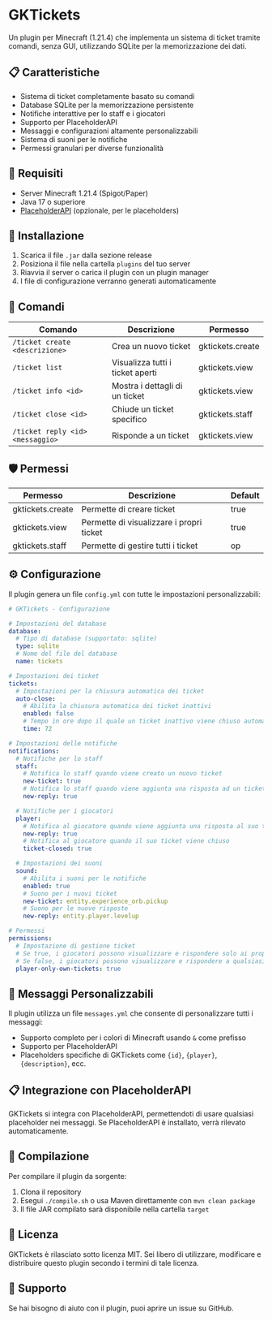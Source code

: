 # GKTickets

Un plugin per Minecraft (1.21.4) che implementa un sistema di ticket tramite comandi, senza GUI, utilizzando SQLite per la memorizzazione dei dati.

## 📋 Caratteristiche

- Sistema di ticket completamente basato su comandi
- Database SQLite per la memorizzazione persistente
- Notifiche interattive per lo staff e i giocatori
- Supporto per PlaceholderAPI
- Messaggi e configurazioni altamente personalizzabili
- Sistema di suoni per le notifiche
- Permessi granulari per diverse funzionalità

## 🔧 Requisiti

- Server Minecraft 1.21.4 (Spigot/Paper)
- Java 17 o superiore
- [PlaceholderAPI](https://www.spigotmc.org/resources/placeholderapi.6245/) (opzionale, per le placeholders)

## 🚀 Installazione

1. Scarica il file `.jar` dalla sezione release
2. Posiziona il file nella cartella `plugins` del tuo server
3. Riavvia il server o carica il plugin con un plugin manager
4. I file di configurazione verranno generati automaticamente

## 📝 Comandi

| Comando | Descrizione | Permesso |
|---------|-------------|----------|
| `/ticket create <descrizione>` | Crea un nuovo ticket | gktickets.create |
| `/ticket list` | Visualizza tutti i ticket aperti | gktickets.view |
| `/ticket info <id>` | Mostra i dettagli di un ticket | gktickets.view |
| `/ticket close <id>` | Chiude un ticket specifico | gktickets.staff |
| `/ticket reply <id> <messaggio>` | Risponde a un ticket | gktickets.view |

## 🛡️ Permessi

| Permesso | Descrizione | Default |
|----------|-------------|---------|
| gktickets.create | Permette di creare ticket | true |
| gktickets.view | Permette di visualizzare i propri ticket | true |
| gktickets.staff | Permette di gestire tutti i ticket | op |

## ⚙️ Configurazione

Il plugin genera un file `config.yml` con tutte le impostazioni personalizzabili:

```yaml
# GKTickets - Configurazione

# Impostazioni del database
database:
  # Tipo di database (supportato: sqlite)
  type: sqlite
  # Nome del file del database
  name: tickets

# Impostazioni dei ticket
tickets:
  # Impostazioni per la chiusura automatica dei ticket
  auto-close:
    # Abilita la chiusura automatica dei ticket inattivi
    enabled: false
    # Tempo in ore dopo il quale un ticket inattivo viene chiuso automaticamente
    time: 72

# Impostazioni delle notifiche
notifications:
  # Notifiche per lo staff
  staff:
    # Notifica lo staff quando viene creato un nuovo ticket
    new-ticket: true
    # Notifica lo staff quando viene aggiunta una risposta ad un ticket
    new-reply: true

  # Notifiche per i giocatori
  player:
    # Notifica al giocatore quando viene aggiunta una risposta al suo ticket
    new-reply: true
    # Notifica al giocatore quando il suo ticket viene chiuso
    ticket-closed: true

  # Impostazioni dei suoni
  sound:
    # Abilita i suoni per le notifiche
    enabled: true
    # Suono per i nuovi ticket
    new-ticket: entity.experience_orb.pickup
    # Suono per le nuove risposte
    new-reply: entity.player.levelup

# Permessi
permissions:
  # Impostazione di gestione ticket 
  # Se true, i giocatori possono visualizzare e rispondere solo ai propri ticket
  # Se false, i giocatori possono visualizzare e rispondere a qualsiasi ticket con il permesso appropriato
  player-only-own-tickets: true
```

## 💬 Messaggi Personalizzabili

Il plugin utilizza un file `messages.yml` che consente di personalizzare tutti i messaggi:

- Supporto completo per i colori di Minecraft usando `&` come prefisso
- Supporto per PlaceholderAPI
- Placeholders specifiche di GKTickets come `{id}`, `{player}`, `{description}`, ecc.

## 📋 Integrazione con PlaceholderAPI

GKTickets si integra con PlaceholderAPI, permettendoti di usare qualsiasi placeholder nei messaggi. Se PlaceholderAPI è installato, verrà rilevato automaticamente.

## 🔄 Compilazione

Per compilare il plugin da sorgente:

1. Clona il repository
2. Esegui `./compile.sh` o usa Maven direttamente con `mvn clean package`
3. Il file JAR compilato sarà disponibile nella cartella `target`

## 📄 Licenza

GKTickets è rilasciato sotto licenza MIT. Sei libero di utilizzare, modificare e distribuire questo plugin secondo i termini di tale licenza.

## 👥 Supporto

Se hai bisogno di aiuto con il plugin, puoi aprire un issue su GitHub.